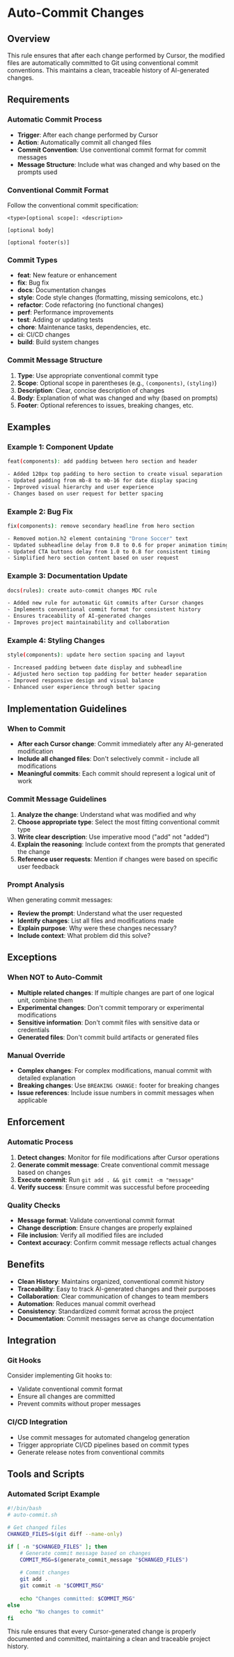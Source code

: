 # Auto-Commit Changes

## Overview
This rule ensures that after each change performed by Cursor, the modified files are automatically committed to Git using conventional commit conventions. This maintains a clean, traceable history of AI-generated changes.

## Requirements

### Automatic Commit Process
- **Trigger**: After each change performed by Cursor
- **Action**: Automatically commit all changed files
- **Commit Convention**: Use conventional commit format for commit messages
- **Message Structure**: Include what was changed and why based on the prompts used

### Conventional Commit Format
Follow the conventional commit specification:
```
<type>[optional scope]: <description>

[optional body]

[optional footer(s)]
```

### Commit Types
- **feat**: New feature or enhancement
- **fix**: Bug fix
- **docs**: Documentation changes
- **style**: Code style changes (formatting, missing semicolons, etc.)
- **refactor**: Code refactoring (no functional changes)
- **perf**: Performance improvements
- **test**: Adding or updating tests
- **chore**: Maintenance tasks, dependencies, etc.
- **ci**: CI/CD changes
- **build**: Build system changes

### Commit Message Structure
1. **Type**: Use appropriate conventional commit type
2. **Scope**: Optional scope in parentheses (e.g., `(components)`, `(styling)`)
3. **Description**: Clear, concise description of changes
4. **Body**: Explanation of what was changed and why (based on prompts)
5. **Footer**: Optional references to issues, breaking changes, etc.

## Examples

### Example 1: Component Update
```bash
feat(components): add padding between hero section and header

- Added 120px top padding to hero section to create visual separation
- Updated padding from mb-8 to mb-16 for date display spacing
- Improved visual hierarchy and user experience
- Changes based on user request for better spacing
```

### Example 2: Bug Fix
```bash
fix(components): remove secondary headline from hero section

- Removed motion.h2 element containing "Drone Soccer" text
- Updated subheadline delay from 0.8 to 0.6 for proper animation timing
- Updated CTA buttons delay from 1.0 to 0.8 for consistent timing
- Simplified hero section content based on user request
```

### Example 3: Documentation Update
```bash
docs(rules): create auto-commit changes MDC rule

- Added new rule for automatic Git commits after Cursor changes
- Implements conventional commit format for consistent history
- Ensures traceability of AI-generated changes
- Improves project maintainability and collaboration
```

### Example 4: Styling Changes
```bash
style(components): update hero section spacing and layout

- Increased padding between date display and subheadline
- Adjusted hero section top padding for better header separation
- Improved responsive design and visual balance
- Enhanced user experience through better spacing
```

## Implementation Guidelines

### When to Commit
- **After each Cursor change**: Commit immediately after any AI-generated modification
- **Include all changed files**: Don't selectively commit - include all modifications
- **Meaningful commits**: Each commit should represent a logical unit of work

### Commit Message Guidelines
1. **Analyze the change**: Understand what was modified and why
2. **Choose appropriate type**: Select the most fitting conventional commit type
3. **Write clear description**: Use imperative mood ("add" not "added")
4. **Explain the reasoning**: Include context from the prompts that generated the change
5. **Reference user requests**: Mention if changes were based on specific user feedback

### Prompt Analysis
When generating commit messages:
- **Review the prompt**: Understand what the user requested
- **Identify changes**: List all files and modifications made
- **Explain purpose**: Why were these changes necessary?
- **Include context**: What problem did this solve?

## Exceptions

### When NOT to Auto-Commit
- **Multiple related changes**: If multiple changes are part of one logical unit, combine them
- **Experimental changes**: Don't commit temporary or experimental modifications
- **Sensitive information**: Don't commit files with sensitive data or credentials
- **Generated files**: Don't commit build artifacts or generated files

### Manual Override
- **Complex changes**: For complex modifications, manual commit with detailed explanation
- **Breaking changes**: Use `BREAKING CHANGE:` footer for breaking changes
- **Issue references**: Include issue numbers in commit messages when applicable

## Enforcement

### Automatic Process
1. **Detect changes**: Monitor for file modifications after Cursor operations
2. **Generate commit message**: Create conventional commit message based on changes
3. **Execute commit**: Run `git add . && git commit -m "message"`
4. **Verify success**: Ensure commit was successful before proceeding

### Quality Checks
- **Message format**: Validate conventional commit format
- **Change description**: Ensure changes are properly explained
- **File inclusion**: Verify all modified files are included
- **Context accuracy**: Confirm commit message reflects actual changes

## Benefits

- **Clean History**: Maintains organized, conventional commit history
- **Traceability**: Easy to track AI-generated changes and their purposes
- **Collaboration**: Clear communication of changes to team members
- **Automation**: Reduces manual commit overhead
- **Consistency**: Standardized commit format across the project
- **Documentation**: Commit messages serve as change documentation

## Integration

### Git Hooks
Consider implementing Git hooks to:
- Validate conventional commit format
- Ensure all changes are committed
- Prevent commits without proper messages

### CI/CD Integration
- Use commit messages for automated changelog generation
- Trigger appropriate CI/CD pipelines based on commit types
- Generate release notes from conventional commits

## Tools and Scripts

### Automated Script Example
```bash
#!/bin/bash
# auto-commit.sh

# Get changed files
CHANGED_FILES=$(git diff --name-only)

if [ -n "$CHANGED_FILES" ]; then
    # Generate commit message based on changes
    COMMIT_MSG=$(generate_commit_message "$CHANGED_FILES")
    
    # Commit changes
    git add .
    git commit -m "$COMMIT_MSG"
    
    echo "Changes committed: $COMMIT_MSG"
else
    echo "No changes to commit"
fi
```

This rule ensures that every Cursor-generated change is properly documented and committed, maintaining a clean and traceable project history.
